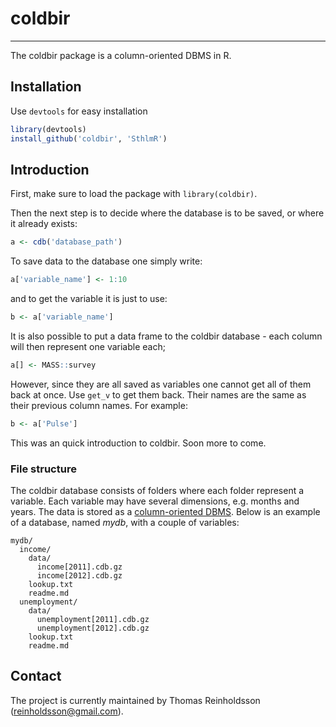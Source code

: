 # coldbir
-----------------------

The coldbir package is a column-oriented DBMS in R.

## Installation

Use `devtools` for easy installation

```r
library(devtools)
install_github('coldbir', 'SthlmR')
```

## Introduction

First, make sure to load the package with `library(coldbir)`.

Then the next step is to decide where the database is to be saved, or where it already exists:

```r
a <- cdb('database_path')
```

To save data to the database one simply write:

```r
a['variable_name'] <- 1:10
```

and to get the variable it is just to use:

```r
b <- a['variable_name']
```

It is also possible to put a data frame to the coldbir database - each column will then represent one variable each;

```r
a[] <- MASS::survey
```

However, since they are all saved as variables one cannot get all of them back at once. 
Use `get_v` to get them back. Their names are the same as their previous column names. For example:

```r
b <- a['Pulse']
```
    
This was an quick introduction to coldbir. Soon more to come.

### File structure

The coldbir database consists of folders where each folder represent a variable. 
Each variable may have several dimensions, e.g. months and years. 
The data is stored as a [column-oriented DBMS](http://en.wikipedia.org/wiki/Column-oriented_DBMS). 
Below is an example of a database, named *mydb*, with a couple of variables:

    mydb/
      income/
        data/
          income[2011].cdb.gz
          income[2012].cdb.gz
        lookup.txt
        readme.md
      unemployment/
        data/
          unemployment[2011].cdb.gz
          unemployment[2012].cdb.gz
        lookup.txt
        readme.md

## Contact

The project is currently maintained by Thomas Reinholdsson (<reinholdsson@gmail.com>).
